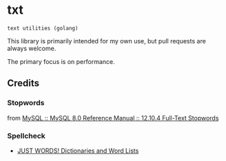 # txt

`text utilities (golang)`

This library is primarily intended for my own use, but pull requests are always welcome.

The primary focus is on performance.

## Credits

### Stopwords

from [MySQL :: MySQL 8.0 Reference Manual :: 12.10.4 Full-Text Stopwords](https://dev.mysql.com/doc/refman/8.0/en/fulltext-stopwords.html#fulltext-stopwords-stopwords-for-myisam-search-indexes)

### Spellcheck

+ [JUST WORDS! Dictionaries and Word Lists](http://www.gwicks.net/dictionaries.htm)
